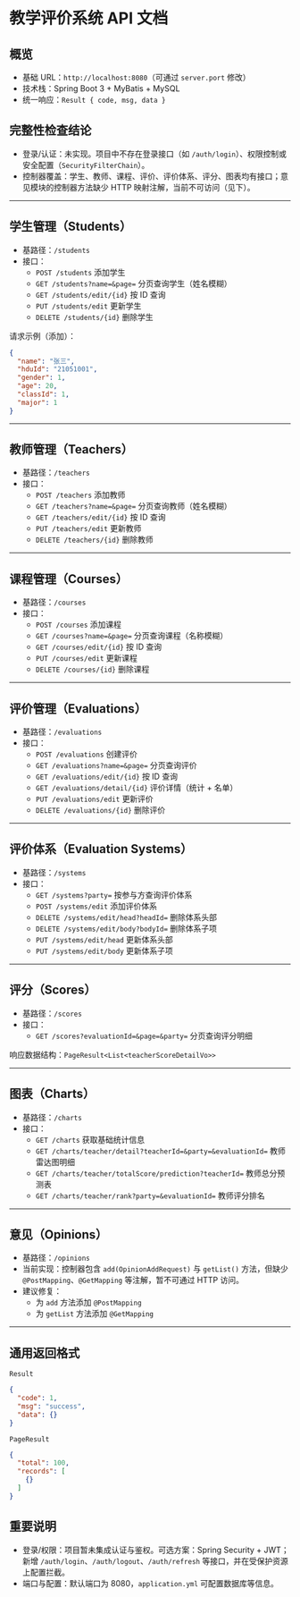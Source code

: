 # 教学评价系统 API 文档

## 概览
- 基础 URL：`http://localhost:8080`（可通过 `server.port` 修改）
- 技术栈：Spring Boot 3 + MyBatis + MySQL
- 统一响应：`Result { code, msg, data }`

## 完整性检查结论
- 登录/认证：未实现。项目中不存在登录接口（如 `/auth/login`）、权限控制或安全配置（`SecurityFilterChain`）。
- 控制器覆盖：学生、教师、课程、评价、评价体系、评分、图表均有接口；意见模块的控制器方法缺少 HTTP 映射注解，当前不可访问（见下）。

---

## 学生管理（Students）
- 基路径：`/students`
- 接口：
  - `POST /students` 添加学生
  - `GET /students?name=&page=` 分页查询学生（姓名模糊）
  - `GET /students/edit/{id}` 按 ID 查询
  - `PUT /students/edit` 更新学生
  - `DELETE /students/{id}` 删除学生

请求示例（添加）：
```json
{
  "name": "张三",
  "hduId": "21051001",
  "gender": 1,
  "age": 20,
  "classId": 1,
  "major": 1
}
```

---

## 教师管理（Teachers）
- 基路径：`/teachers`
- 接口：
  - `POST /teachers` 添加教师
  - `GET /teachers?name=&page=` 分页查询教师（姓名模糊）
  - `GET /teachers/edit/{id}` 按 ID 查询
  - `PUT /teachers/edit` 更新教师
  - `DELETE /teachers/{id}` 删除教师

---

## 课程管理（Courses）
- 基路径：`/courses`
- 接口：
  - `POST /courses` 添加课程
  - `GET /courses?name=&page=` 分页查询课程（名称模糊）
  - `GET /courses/edit/{id}` 按 ID 查询
  - `PUT /courses/edit` 更新课程
  - `DELETE /courses/{id}` 删除课程

---

## 评价管理（Evaluations）
- 基路径：`/evaluations`
- 接口：
  - `POST /evaluations` 创建评价
  - `GET /evaluations?name=&page=` 分页查询评价
  - `GET /evaluations/edit/{id}` 按 ID 查询
  - `GET /evaluations/detail/{id}` 评价详情（统计 + 名单）
  - `PUT /evaluations/edit` 更新评价
  - `DELETE /evaluations/{id}` 删除评价

---

## 评价体系（Evaluation Systems）
- 基路径：`/systems`
- 接口：
  - `GET /systems?party=` 按参与方查询评价体系
  - `POST /systems/edit` 添加评价体系
  - `DELETE /systems/edit/head?headId=` 删除体系头部
  - `DELETE /systems/edit/body?bodyId=` 删除体系子项
  - `PUT /systems/edit/head` 更新体系头部
  - `PUT /systems/edit/body` 更新体系子项

---

## 评分（Scores）
- 基路径：`/scores`
- 接口：
  - `GET /scores?evaluationId=&page=&party=` 分页查询评分明细

响应数据结构：`PageResult<List<teacherScoreDetailVo>>`

---

## 图表（Charts）
- 基路径：`/charts`
- 接口：
  - `GET /charts` 获取基础统计信息
  - `GET /charts/teacher/detail?teacherId=&party=&evaluationId=` 教师雷达图明细
  - `GET /charts/teacher/totalScore/prediction?teacherId=` 教师总分预测表
  - `GET /charts/teacher/rank?party=&evaluationId=` 教师评分排名

---

## 意见（Opinions）
- 基路径：`/opinions`
- 当前实现：控制器包含 `add(OpinionAddRequest)` 与 `getList()` 方法，但缺少 `@PostMapping`、`@GetMapping` 等注解，暂不可通过 HTTP 访问。
- 建议修复：
  - 为 `add` 方法添加 `@PostMapping`
  - 为 `getList` 方法添加 `@GetMapping`

---

## 通用返回格式
`Result`
```json
{
  "code": 1,
  "msg": "success",
  "data": {}
}
```
`PageResult`
```json
{
  "total": 100,
  "records": [
    {}
  ]
}
```

## 重要说明
- 登录/权限：项目暂未集成认证与鉴权。可选方案：Spring Security + JWT；新增 `/auth/login`、`/auth/logout`、`/auth/refresh` 等接口，并在受保护资源上配置拦截。
- 端口与配置：默认端口为 8080，`application.yml` 可配置数据库等信息。